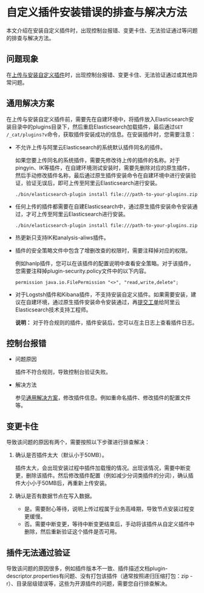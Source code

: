 # 自定义插件安装错误的排查与解决方法

本文介绍在安装自定义插件时，出现控制台报错、变更卡住、无法验证通过等问题的排查与解决方法。

## 问题现象

在[上传与安装自定义插件](/cn.zh-CN/ES实例/插件配置/上传与安装自定义插件.md)时，出现控制台报错、变更卡住、无法验证通过或其他异常问题。

## 通用解决方案

在上传与安装自定义插件前，需要先在自建环境中，将插件放入Elasticsearch安装目录中的plugins目录下，然后重启Elasticsearch加载插件，最后通过`GET /_cat/plugins?v`命令，获取插件安装成功的信息。在安装插件时，您需要注意：

-   不允许上传与阿里云Elasticsearch的系统默认插件同名的插件。

    如果您要上传同名的系统插件，需要先修改待上传的插件的名称。对于pingyin、IK等插件，在自建环境测试安装时，需要先删除对应的原生插件，然后手动修改插件名称，最后通过原生插件安装命令在自建环境中进行安装验证，验证无误后，即可上传至阿里云Elasticsearch进行安装。

    ```
    ./bin/elasticsearch-plugin install file:///path-to-your-plugins.zip
    ```

-   任何上传的插件都需要在自建Elasticsearch中，通过原生插件安装命令安装通过，才可上传至阿里云Elasticsearch进行安装。

    ```
    ./bin/elasticsearch-plugin install file:///path-to-your-plugins.zip
    ```

-   热更新只支持IK和analysis-aliws插件。
-   插件的安全策略文件中包含了增删改查的权限时，需要注释掉对应的权限。

    例如hanlp插件，您可以在该插件的配置说明中查看安全策略。对于该插件，您需要注释掉plugin-security.policy文件中的以下内容。

    ```
    permission java.io.FilePermission "<>", "read,write,delete";
    ```

-   对于Logstsh插件和Kibana插件，不支持安装自定义插件。如果需要安装，建议在自建环境，通过原生插件安装命令安装通过，再[提交工单](https://selfservice.console.aliyun.com/ticket/category/elasticsearch/today)给阿里云Elasticsearch技术支持工程师。

    **说明：** 对于符合规则的插件，插件安装后，您可以在主日志上查看插件日志。


## 控制台报错

-   问题原因

    插件不符合规则，导致控制台验证失败。

-   解决方法

    参见[通用解决方案](#section_rs1_9x8_30e)，修改插件信息。例如重命名插件、修改插件的配置文件等。


## 变更卡住

导致该问题的原因有两个，需要按照以下步骤进行排查解决：

1.  确认是否插件太大（默认小于50MB）。

    插件太大，会出现安装过程中插件加载慢的情况。出现该情况，需要中断变更，删除该插件。然后修改插件配置（例如减少分词类插件的分词），确认插件大小小于50MB后，再重新上传安装。

2.  确认是否有数据节点在写入数据。
    -   是。需要耐心等待，说明上传过程属于业务高峰期，导致节点安装过程变更缓慢。
    -   否。需要中断变更，等待中断变更结束后，手动将该插件从自定义插件中删除，然后重新验证这个插件是否可用。

## 插件无法通过验证

导致该问题的原因很多，例如插件版本不一致、插件描述文档plugin-descriptor.properties有问题、没有打包该插件（通常按照递归压缩打包：zip -r）、目录层级错误等，这些为开源插件的问题，需要您自行排查解决。

